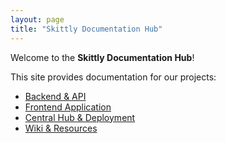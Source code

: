 ```yaml
---
layout: page
title: "Skittly Documentation Hub"
---
```


Welcome to the **Skittly Documentation Hub**!

This site provides documentation for our projects:

- [Backend & API](skittly.md)
- [Frontend Application](skittly-frontend.md)
- [Central Hub & Deployment](skittly-hub.md)
- [Wiki & Resources](wiki.md)
